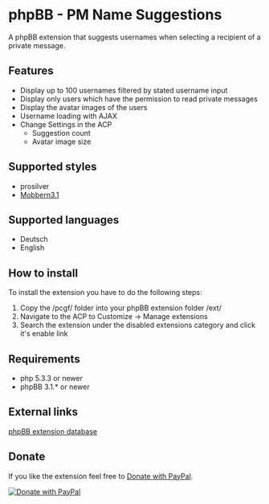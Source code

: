 # phpBB - PM Name Suggestions
A phpBB extension that suggests usernames when selecting a recipient of a private message.

## Features
* Display up to 100 usernames filtered by stated username input
* Display only users which have the permission to read private messages
* Display the avatar images of the users
* Username loading with AJAX
* Change Settings in the ACP
    * Suggestion count
    * Avatar image size

## Supported styles
* prosilver
* [Mobbern3.1](http://www.masivotech.com/product/mobbern-phpbb3-phpbb31-responsive-theme/ "Mobbern phpBB responsive theme website")

## Supported languages
* Deutsch
* English

## How to install
To install the extension you have to do the following steps:

1. Copy the /pcgf/ folder into your phpBB extension folder /ext/
2. Navigate to the ACP to Customize -> Manage extensions
3. Search the extension under the disabled extensions category and click it's enable link

## Requirements
* php 5.3.3 or newer
* phpBB 3.1.* or newer

## External links
[phpBB extension database](https://www.phpbb.com/customise/db/extension/pmnamesuggestions/ "Show extension entry on phpBB.com")

## Donate
If you like the extension feel free to [Donate with PayPal](https://www.paypal.com/cgi-bin/webscr?cmd=_s-xclick&hosted_button_id=SY9JFM9XL9CWQ).

[![Donate with PayPal](https://www.paypalobjects.com/en_US/i/btn/btn_donate_LG.gif)](https://www.paypal.com/cgi-bin/webscr?cmd=_s-xclick&hosted_button_id=SY9JFM9XL9CWQ)